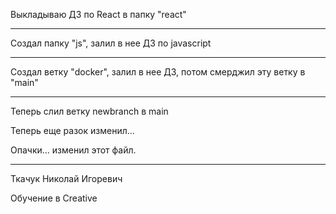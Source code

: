 Выкладываю ДЗ по React в папку "react"

--------------

Создал папку "js", залил в нее ДЗ по javascript

--------------

Создал ветку "docker", залил в нее ДЗ, потом смерджил эту ветку в "main"

--------------

Теперь слил ветку newbranch в main

Теперь еще разок изменил...

Опачки... изменил этот файл.

--------------

Ткачук Николай Игоревич

Обучение в Creative
